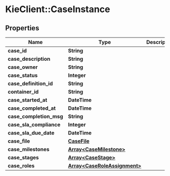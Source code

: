 # KieClient::CaseInstance

## Properties
Name | Type | Description | Notes
------------ | ------------- | ------------- | -------------
**case_id** | **String** |  | [optional] 
**case_description** | **String** |  | [optional] 
**case_owner** | **String** |  | [optional] 
**case_status** | **Integer** |  | [optional] 
**case_definition_id** | **String** |  | [optional] 
**container_id** | **String** |  | [optional] 
**case_started_at** | **DateTime** |  | [optional] 
**case_completed_at** | **DateTime** |  | [optional] 
**case_completion_msg** | **String** |  | [optional] 
**case_sla_compliance** | **Integer** |  | [optional] 
**case_sla_due_date** | **DateTime** |  | [optional] 
**case_file** | [**CaseFile**](CaseFile.md) |  | [optional] 
**case_milestones** | [**Array&lt;CaseMilestone&gt;**](CaseMilestone.md) |  | [optional] 
**case_stages** | [**Array&lt;CaseStage&gt;**](CaseStage.md) |  | [optional] 
**case_roles** | [**Array&lt;CaseRoleAssignment&gt;**](CaseRoleAssignment.md) |  | [optional] 


